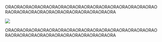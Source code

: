 ORAORAORAORAORAORAORAORAORAORAORAORAORAORAORAORAORAORAORAORAORAORAORAORAORAORAORAORAORAORA
<p>
<div>
<img src="https://wallpapercave.com/wp/wp2200981.jpg"/></div>
<p>
ORAORAORAORAORAORAORAORAORAORAORAORAORAORAORAORAORAORAORAORAORAORAORAORAORAORAORAORAORAORA

<!--colocar outras tranqueiras depois--!>
